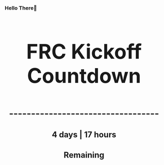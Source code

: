### Hello There👋

<!---START-TIMER--->
<h3 align='center' style='font-size: 64px;'>FRC Kickoff Countdown</h3>
<h3 align='center' style='font-size: 30px;'>----------------------------------</h3>
<h3 align='center' style='font-size: 25px;'>4 days | 17 hours</h3>
<h3 align='center' style='font-size: 25px;'>Remaining</h3>
<!---END-TIMER--->
